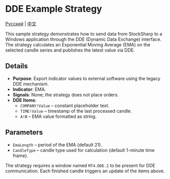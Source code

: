 # DDE Example Strategy
[Русский](README_ru.md) | [中文](README_cn.md)

This sample strategy demonstrates how to send data from StockSharp to a Windows application through the DDE (Dynamic Data Exchange) interface. The strategy calculates an Exponential Moving Average (EMA) on the selected candle series and publishes the latest value via DDE.

## Details

- **Purpose**: Export indicator values to external software using the legacy DDE mechanism.
- **Indicator**: EMA.
- **Signals**: None; the strategy does not place orders.
- **DDE Items**:
  - `COMPANY!Value` – constant placeholder text.
  - `TIME!Value` – timestamp of the last processed candle.
  - `A!B` – EMA value formatted as string.

## Parameters

- `EmaLength` – period of the EMA (default 21).
- `CandleType` – candle type used for calculation (default 1-minute time frame).

The strategy requires a window named `MT4.DDE.2` to be present for DDE communication. Each finished candle triggers an update of the items above.
